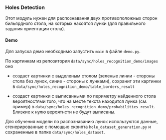 ### Holes Detection

Этот модуль нужен для распознавания двух противоположных сторон бильярдного стола, на которых нахоятся лунки (для правильного задания ориентации стола).

#### Demo

Для запуска демо необходимо запустить `main` в файле `demo.py`.

По картинкам из репозитория `data/sync/holes_recognition_demo/images` оно 

* создаст картинки с выделеным столом (зеленые линии - стороны стола без лунок, синие - стороны с лунками), сохранит эти картинки в `data/sync/holes_recognition_demo/table_borders_result`

* создаст картинки с выписанными по периметру найденного стола вероятностями того, что на месте текста находится лунка (см. пример) в `data/sync/holes_recognition_demo/probabilities_result`. Близкие к нулю вероятнсти не будут выписаны.

Для обучения модели по раcпознаванию лунок используются данные, сгенерированные с помощью скрипта `hole_dataset_generation.py` и сохраненные в папке `data/sync/holes_dataset`.